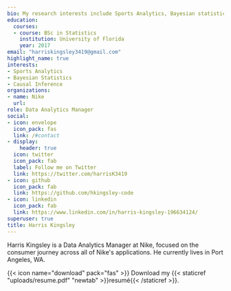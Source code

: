 ```yaml
---
bio: My research interests include Sports Analytics, Bayesian statistics, Causal Inference
education:
  courses:
  - course: BSc in Statistics
    institution: University of Florida
    year: 2017
email: "harriskingsley3419@gmail.com"
highlight_name: true
interests:
- Sports Analytics
- Bayesian Statistics
- Causal Inference
organizations:
- name: Nike
  url: 
role: Data Analytics Manager
social:
- icon: envelope
  icon_pack: fas
  link: /#contact
- display:
    header: true
  icon: twitter
  icon_pack: fab
  label: Follow me on Twitter
  link: https://twitter.com/harrisK3419
- icon: github
  icon_pack: fab
  link: https://github.com/hkingsley-code
- icon: linkedin
  icon_pack: fab
  link: https://www.linkedin.com/in/harris-kingsley-196634124/
superuser: true
title: Harris Kingsley
---
```


Harris Kingsley is a Data Analytics Manager at Nike, focused on the consumer journey across all of Nike's applications. He currently lives in Port Angeles, WA. 

{{< icon name="download" pack="fas" >}} Download my {{< staticref "uploads/resume.pdf" "newtab" >}}resumé{{< /staticref >}}.
